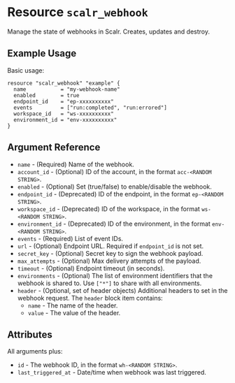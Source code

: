 
# Resource `scalr_webhook`

Manage the state of webhooks in Scalr. Creates, updates and destroy.

## Example Usage

Basic usage:

```hcl
resource "scalr_webhook" "example" {
  name           = "my-webhook-name"
  enabled        = true
  endpoint_id    = "ep-xxxxxxxxxx"
  events         = ["run:completed", "run:errored"]
  workspace_id   = "ws-xxxxxxxxxx"
  environment_id = "env-xxxxxxxxxx"
}
```

## Argument Reference

* `name` - (Required) Name of the webhook.
* `account_id` - (Optional) ID of the account, in the format `acc-<RANDOM STRING>`.
* `enabled` - (Optional) Set (true/false) to enable/disable the webhook. 
* `endpoint_id` - (Deprecated) ID of the endpoint, in the format `ep-<RANDOM STRING>`.
* `workspace_id` - (Deprecated) ID of the workspace, in the format `ws-<RANDOM STRING>`.
* `environment_id` - (Deprecated) ID of the environment, in the format `env-<RANDOM STRING>`.
* `events` - (Required) List of event IDs.
* `url` - (Optional) Endpoint URL. Required if `endpoint_id` is not set.
* `secret_key` - (Optional) Secret key to sign the webhook payload.
* `max_attempts` - (Optional) Max delivery attempts of the payload.
* `timeout` - (Optional) Endpoint timeout (in seconds).
* `environments` - (Optional) The list of environment identifiers that the webhook is shared to.
Use `["*"]` to share with all environments.
* `header` - (Optional, set of header objects) Additional headers to set in the webhook request.
  The `header` block item contains:
  * `name` - The name of the header.
  * `value` - The value of the header.

## Attributes

All arguments plus:

* `id` - The webhook ID, in the format `wh-<RANDOM STRING>`.
* `last_triggered_at` - Date/time when webhook was last triggered.
